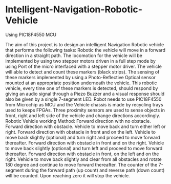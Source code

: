 # Intelligent-Navigation-Robotic-Vehicle
Using PIC18F4550 MCU

The aim of this project is to design an intelligent Navigation Robotic vehicle that performs the following tasks:
Robotic the vehicle will move in a forward direction in a straight path. The locomotion for the vehicle will be implemented by using two stepper motors driven in a full step mode by using Port of the micro interfaced with a stepper motor driver.
The vehicle will able to detect and count these markers (black strips). The sensing of these markers implemented by using a Photo-Reflective Optical sensor mounted at an appropriate position underneath the vehicle.
This robotic vehicle, every time one of these markers is detected, should respond by giving an audio signal through a Piezo Buzzer and a visual response should also be given by a single 7-segment LED.
Robot needs to use PIC18F4550 from Microchip as MCU and the Vehicle chassis is made by recycling trays used to keeps FPGAs.
Three proximity sensors are used to sense objects in front, right and left side of the vehicle and change directions accordingly.
Robotic Vehicle working Method: Forward direction with no obstacle. Forward direction with obstacle. Vehicle to move back and turn either left or right. Forward direction with obstacle in front and on the left. Vehicle to move back slightly (optional) and turn right and proceed to move forward thereafter. Forward direction with obstacle in front and on the right. Vehicle to move back slightly (optional) and turn left and proceed to move forward thereafter. Forward direction with obstacle in front, on the left and on the right. Vehicle to move back slightly and clear from all obstacles and rotate 180 degree and continue to move forward thereafter. The counter of the 7-segment during the forward path (up count) and reverse path (down count) will be counted. Upon reaching zero it will stop the vehicle.
